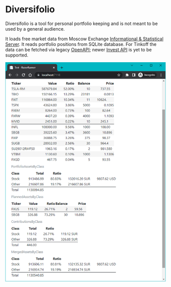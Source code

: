 # Diversifolio

Diversifolio is a tool for personal portfolio keeping and is not meant to be used by a general audience.

It loads free market data from Moscow Exchange [Informational & Statistical Server].
It reads portfolio positions from SQLite database.
For Tinkoff the data can be fetched via legacy [OpenAPI]; newer [Invest API] is yet to be supported.

![Screenshot](/doc/images/screenshot.png)

[Informational & Statistical Server]: https://moex.com/a2920
[OpenAPI]: https://github.com/Tinkoff/invest-openapi-csharp-sdk
[Invest API]: https://github.com/Tinkoff/invest-api-csharp-sdk
